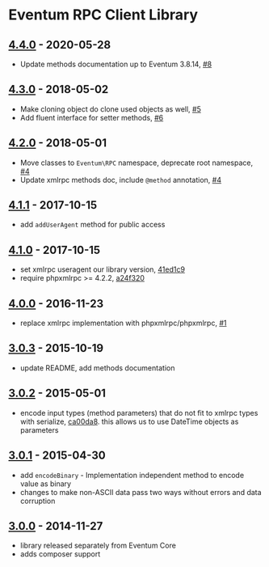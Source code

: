 # Eventum RPC Client Library

## [4.4.0] - 2020-05-28

- Update methods documentation up to Eventum 3.8.14, [#8]

[4.4.0]: https://github.com/eventum/rpc/compare/v4.3.0...v4.4.0
[#8]: https://github.com/eventum/rpc/pull/7

## [4.3.0] - 2018-05-02

- Make cloning object do clone used objects as well, [#5]
- Add fluent interface for setter methods, [#6]

[4.3.0]: https://github.com/eventum/rpc/compare/v4.2.0...v4.3.0
[#5]: https://github.com/eventum/rpc/pull/5
[#6]: https://github.com/eventum/rpc/pull/6

## [4.2.0] - 2018-05-01

- Move classes to `Eventum\RPC` namespace, deprecate root namespace, [#4]
- Update xmlrpc methods doc, include `@method` annotation, [#4]

[4.2.0]: https://github.com/eventum/rpc/compare/v4.1.1...v4.2.0
[#4]: https://github.com/eventum/rpc/pull/4

## [4.1.1] - 2017-10-15

- add `addUserAgent` method for public access

[4.1.1]: https://github.com/eventum/rpc/compare/v4.1.0...v4.1.1

## [4.1.0] - 2017-10-15

- set xmlrpc useragent our library version, [41ed1c9]
- require phpxmlrpc >= 4.2.2, [a24f320]

[4.1.0]: https://github.com/eventum/rpc/compare/v4.0.0...v4.1.0
[41ed1c9]: https://github.com/eventum/rpc/commit/41ed1c9
[a24f320]: https://github.com/eventum/rpc/commit/a24f320

## [4.0.0] - 2016-11-23

- replace xmlrpc implementation with phpxmlrpc/phpxmlrpc, [#1]

[4.0.0]: https://github.com/eventum/rpc/compare/v3.0.3...v4.0.0
[#1]: https://github.com/eventum/rpc/pull/1

## [3.0.3] - 2015-10-19

- update README, add methods documentation

[3.0.3]: https://github.com/eventum/rpc/compare/v3.0.2...v3.0.3

## [3.0.2] - 2015-05-01

- encode input types (method parameters) that do not fit to xmlrpc types with serialize, [ca00da8].
  this allows us to use DateTime objects as parameters

[3.0.2]: https://github.com/eventum/rpc/compare/v3.0.1...v3.0.2
[ca00da8]: https://github.com/eventum/rpc/commit/ca00da8

## [3.0.1] - 2015-04-30

- add `encodeBinary` - Implementation independent method to encode value as binary
- changes to make non-ASCII data pass two ways without errors and data corruption

[3.0.1]: https://github.com/eventum/rpc/compare/v3.0.0...v3.0.1

## [3.0.0] - 2014-11-27

- library released separately from Eventum Core
- adds composer support

[3.0.0]: https://github.com/eventum/rpc/commits/v3.0.0
